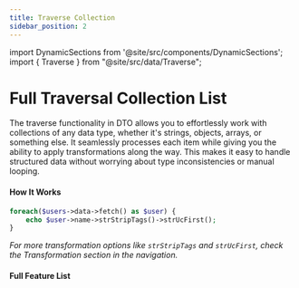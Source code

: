 ```yaml
---
title: Traverse Collection
sidebar_position: 2
---
```


import DynamicSections from '@site/src/components/DynamicSections';
import { Traverse } from "@site/src/data/Traverse";

# Full Traversal Collection List
The traverse functionality in DTO allows you to effortlessly work with collections of any data type, whether it's strings, objects, arrays, or something else. It seamlessly processes each item while giving you the ability to apply transformations along the way. This makes it easy to handle structured data without worrying about type inconsistencies or manual looping.

#### How It Works
```php
foreach($users->data->fetch() as $user) {
    echo $user->name->strStripTags()->strUcFirst();
}
```
_For more transformation options like  `strStripTags` and `strUcFirst`, check the Transformation section in the navigation._

#### Full Feature List

<DynamicSections sections={Traverse} />
